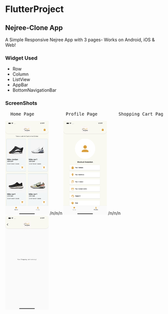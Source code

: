 # FlutterProject
## Nejree-Clone App
A Simple Responsive Nejree App with 3 pages- Works on Android, iOS & Web!

### Widget Used
- Row 
- Column
- ListView
- AppBar
- BottomNavigationBar

### ScreenShots
  <pre>  Home Page            Profile Page        Shopping Cart Page    </pre>    
<img src="images/HomePage.png"  height="300">
/n/n/n
<img src="images/Profile.png"  height="300"> 
/n/n/n
<img src="images/ShoppingCart.png"  height="300">

